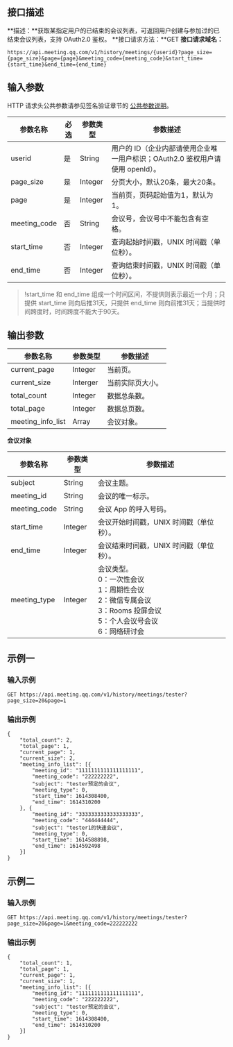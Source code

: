 ## 接口描述
**描述：**获取某指定用户的已结束的会议列表，可返回用户创建与参加过的已结束会议列表，支持 OAuth2.0 鉴权。
**接口请求方法：**GET
**接口请求域名：**
```plaintext
https://api.meeting.qq.com/v1/history/meetings/{userid}?page_size={page_size}&page={page}&meeting_code={meeting_code}&start_time={start_time}&end_time={end_time}
```


## 输入参数
HTTP 请求头公共参数请参见签名验证章节的 [公共参数说明](https://cloud.tencent.com/document/product/1095/42413#.E5.85.AC.E5.85.B1.E5.8F.82.E6.95.B0)。

| 参数名称     | 必选 | 参数类型 | 参数描述                                                     |
| ------------ | ---- | -------- | ------------------------------------------------------------ |
| userid       | 是   | String   | 用户的 ID（企业内部请使用企业唯一用户标识；OAuth2.0 鉴权用户请使用 openId）。 |
| page_size    | 是   | Integer  | 分页大小，默认20条，最大20条。                                 |
| page         | 是   | Integer  | 当前页，页码起始值为1，默认为1。                               |
| meeting_code | 否   | String   | 会议号，会议号中不能包含有空格。                           |
| start_time   | 否   | Integer  | 查询起始时间戳，UNIX 时间戳（单位秒）。                   |
| end_time     | 否   | Integer  | 查询结束时间戳，UNIX 时间戳（单位秒）。                      |

>!start_time 和 end_time 组成一个时间区间，不提供则表示最近一个月；只提供 start_time 则向后推31天，只提供 end_time 则向前推31天；当提供时间跨度时，时间跨度不能大于90天。

## 输出参数

| 参数名称          | 参数类型 | 参数描述       |
| ----------------- | -------- | -------------- |
| current_page      | Integer  | 当前页。          |
| current_size      | Interger | 当前实际页大小。 |
| total_count       | Integer  | 数据总条数。     |
| total_page        | Integer  | 数据总页数。     |
| meeting_info_list | Array    | 会议对象。       |

**会议对象**

| 参数名称     | 参数类型 | 参数描述                                 |
| ------------ | -------- | ---------------------------------------- |
| subject      | String   | 会议主题。                                 |
| meeting_id   | String   | 会议的唯一标示。                           |
| meeting_code | String   | 会议 App 的呼入号码。                        |
| start_time   | Integer   | 会议开始时间戳，UNIX 时间戳（单位秒）。      |
| end_time     | Integer  | 会议结束时间戳，UNIX 时间戳（单位秒）。    |
| meeting_type      |  Integer  | 会议类型。    <br>0：一次性会议<br>1：周期性会议<br>2：微信专属会议<br>3：Rooms 投屏会议<br>5：个人会议号会议<br>6：网络研讨会     |


## 示例一
### 输入示例


```plaintext
GET https://api.meeting.qq.com/v1/history/meetings/tester?page_size=20&page=1

```

### 输出示例

```plaintext
{
	"total_count": 2,
	"total_page": 1,
	"current_page": 1,
	"current_size": 2,
	"meeting_info_list": [{
		"meeting_id": "1111111111111111111",
		"meeting_code": "222222222",
		"subject": "tester预定的会议",
		"meeting_type": 0,
		"start_time": 1614308400,
		"end_time": 1614310200
	}, {
		"meeting_id": "3333333333333333333",
		"meeting_code": "444444444",
		"subject": "tester1的快速会议",
		"meeting_type": 0,
		"start_time": 1614588898,
		"end_time": 1614592498
	}]
}

```


## 示例二
### 输入示例

```plaintext
GET https://api.meeting.qq.com/v1/history/meetings/tester?page_size=20&page=1&meeting_code=222222222

```

### 输出示例


```plaintext
{
	"total_count": 1,
	"total_page": 1,
	"current_page": 1,
	"current_size": 1,
	"meeting_info_list": [{
		"meeting_id": "1111111111111111111",
		"meeting_code": "222222222",
		"subject": "tester预定的会议",
		"meeting_type": 0,
		"start_time": 1614308400,
		"end_time": 1614310200
	}]
}

```
